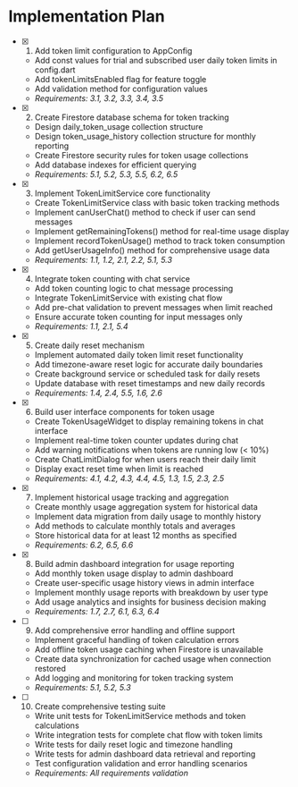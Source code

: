 # Implementation Plan

- [x] 1. Add token limit configuration to AppConfig





  - Add const values for trial and subscribed user daily token limits in config.dart
  - Add tokenLimitsEnabled flag for feature toggle
  - Add validation method for configuration values
  - _Requirements: 3.1, 3.2, 3.3, 3.4, 3.5_

- [x] 2. Create Firestore database schema for token tracking





  - Design daily_token_usage collection structure
  - Design token_usage_history collection structure for monthly reporting
  - Create Firestore security rules for token usage collections
  - Add database indexes for efficient querying
  - _Requirements: 5.1, 5.2, 5.3, 5.5, 6.2, 6.5_

- [x] 3. Implement TokenLimitService core functionality





  - Create TokenLimitService class with basic token tracking methods
  - Implement canUserChat() method to check if user can send messages
  - Implement getRemainingTokens() method for real-time usage display
  - Implement recordTokenUsage() method to track token consumption
  - Add getUserUsageInfo() method for comprehensive usage data
  - _Requirements: 1.1, 1.2, 2.1, 2.2, 5.1, 5.3_

- [x] 4. Integrate token counting with chat service








  - Add token counting logic to chat message processing
  - Integrate TokenLimitService with existing chat flow
  - Add pre-chat validation to prevent messages when limit reached
  - Ensure accurate token counting for input messages only
  - _Requirements: 1.1, 2.1, 5.4_

- [x] 5. Create daily reset mechanism








  - Implement automated daily token limit reset functionality
  - Add timezone-aware reset logic for accurate daily boundaries
  - Create background service or scheduled task for daily resets
  - Update database with reset timestamps and new daily records
  - _Requirements: 1.4, 2.4, 5.5, 1.6, 2.6_

- [x] 6. Build user interface components for token usage





  - Create TokenUsageWidget to display remaining tokens in chat interface
  - Implement real-time token counter updates during chat
  - Add warning notifications when tokens are running low (< 10%)
  - Create ChatLimitDialog for when users reach their daily limit
  - Display exact reset time when limit is reached
  - _Requirements: 4.1, 4.2, 4.3, 4.4, 4.5, 1.3, 1.5, 2.3, 2.5_

- [x] 7. Implement historical usage tracking and aggregation





  - Create monthly usage aggregation system for historical data
  - Implement data migration from daily usage to monthly history
  - Add methods to calculate monthly totals and averages
  - Store historical data for at least 12 months as specified
  - _Requirements: 6.2, 6.5, 6.6_

- [x] 8. Build admin dashboard integration for usage reporting









  - Add monthly token usage display to admin dashboard
  - Create user-specific usage history views in admin interface
  - Implement monthly usage reports with breakdown by user type
  - Add usage analytics and insights for business decision making
  - _Requirements: 1.7, 2.7, 6.1, 6.3, 6.4_

- [ ] 9. Add comprehensive error handling and offline support
  - Implement graceful handling of token calculation errors
  - Add offline token usage caching when Firestore is unavailable
  - Create data synchronization for cached usage when connection restored
  - Add logging and monitoring for token tracking system
  - _Requirements: 5.1, 5.2, 5.3_

- [ ] 10. Create comprehensive testing suite
  - Write unit tests for TokenLimitService methods and token calculations
  - Write integration tests for complete chat flow with token limits
  - Write tests for daily reset logic and timezone handling
  - Write tests for admin dashboard data retrieval and reporting
  - Test configuration validation and error handling scenarios
  - _Requirements: All requirements validation_